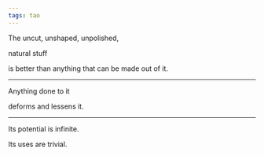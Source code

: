 ```yaml
---
tags: tao
---
```


The uncut, unshaped, unpolished, 

natural stuff 

is better than anything that can be made out of it. 

---

Anything done to it 

deforms and lessens it. 

---

Its potential is infinite. 

Its uses are trivial.

